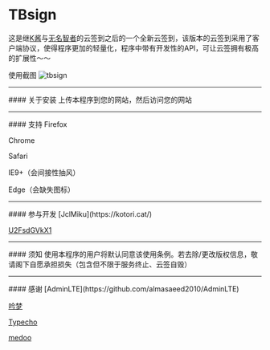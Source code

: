 # TBsign
这是继[K酱](https://github.com/kookxiang/)与[无名智者](https://github.com/kenvix)的云签到之后的一个全新云签到，该版本的云签到采用了客户端协议，使得程序更加的轻量化，程序中带有开发性的API，可让云签拥有极高的扩展性～～

使用截图
![tbsign](http://api.kotori.cat/img/tbsign.png)
<hr>
#### 关于安装
上传本程序到您的网站，然后访问您的网站
<hr>
#### 支持
Firefox

Chrome

Safari

IE9+（会间接性抽风）

Edge（会缺失图标）
<hr>
#### 参与开发
[JclMiku](https://kotori.cat/)

[U2FsdGVkX1](https://github.com/U2FsdGVkX1)
<hr>
#### 须知
使用本程序的用户将默认同意该使用条例。若去除/更改版权信息，敬请阁下自愿承担损失（包含但不限于服务终止、云签自毁）
<hr>
#### 感谢
[AdminLTE](https://github.com/almasaeed2010/AdminLTE)

[吟梦](https://www.imim.pw/)

[Typecho](http://typecho.org/)

[medoo](http://medoo.in/)
